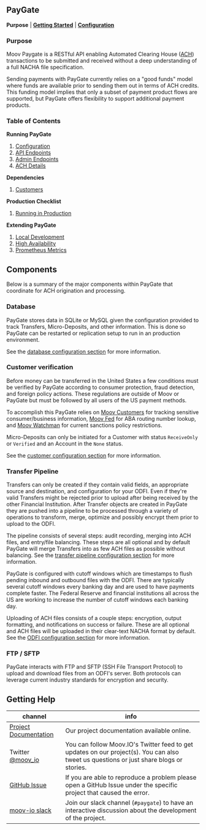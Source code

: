 ## PayGate

**Purpose** | **[Getting Started](./README.md#getting-started)** | **[Configuration](./config.md)**

### Purpose

Moov Paygate is a RESTful API enabling Automated Clearing House ([ACH](https://en.wikipedia.org/wiki/Automated_Clearing_House)) transactions to be submitted and received without a deep understanding of a full NACHA file specification.

Sending payments with PayGate currently relies on a "good funds" model where funds are available prior to sending them out in terms of ACH credits. This funding model implies that only a subset of payment product flows are supported, but PayGate offers flexibility to support additional payment products.

### Table of Contents

**Running PayGate**

1. [Configuration](./config.md)
1. [API Endpoints](https://moov-io.github.io/paygate/api/)
1. [Admin Endpoints](./admin.md)
1. [ACH Details](./ach.md)

**Dependencies**

1. [Customers](./customers.md)

**Production Checklist**

1. [Running in Production](./production.md)

**Extending PayGate**

1. [Local Development](./local-dev.md)
1. [High Availability](./ha.md)
1. [Prometheus Metrics](./metrics.md)

## Components

Below is a summary of the major components within PayGate that coordinate for ACH origination and processing.

### Database

PayGate stores data in SQLite or MySQL given the configuration provided to track Transfers, Micro-Deposits, and other information. This is done so PayGate can be restarted or replication setup to run in an production environment.

See the [database configuration section](./config.md#database) for more information.

### Customer verification

Before money can be transferred in the United States a few conditions must be verified by PayGate according to consumer protection, fraud detection, and foreign policy actions. These regulations are outside of Moov or PayGate but must be followed by all users of the US payment methods.

To accomplish this PayGate relies on [Moov Customers](https://github.com/moov-io/customers) for tracking sensitive consumer/business information, [Moov Fed](https://github.com/moov-io/fed) for ABA routing number lookup, and [Moov Watchman](https://github.com/moov-io/watchman) for current sanctions policy restrictions.

Micro-Deposits can only be initiated for a Customer with status `ReceiveOnly` or `Verified` and an Account in the `None` status.

See the [customer configuration section](./config.md#customers) for more information.

### Transfer Pipeline

Transfers can only be created if they contain valid fields, an appropriate source and destination, and configuration for your ODFI. Even if they're valid Transfers might be rejected prior to upload after being received by the other Financial Institution. After Transfer objects are created in PayGate they are pushed into a pipeline to be processed through a variety of operations to transform, merge, optimize and possibly encrypt them prior to upload to the ODFI.

The pipeline consists of several steps: audit recording, merging into ACH files, and entry/file balancing. These steps are all optional and by default PayGate will merge Transfers into as few ACH files as possible without balancing. See the [transfer pipeline configuration section](./config.md#pipeline) for more information.

PayGate is configured with cutoff windows which are timestamps to flush pending inbound and outbound files with the ODFI. There are typically several cutoff windows every banking day and are used to have payments complete faster. The Federal Reserve and financial institutions all across the US are working to increase the number of cutoff windows each banking day.

Uploading of ACH files consists of a couple steps: encryption, output formatting, and notifications on success or failure. These are all optional and ACH files will be uploaded in their clear-text NACHA format by default. See the [ODFI configuration section](./config.md#odfi) for more information.

### FTP / SFTP

PayGate interacts with FTP and SFTP (SSH File Transport Protocol) to upload and download files from an ODFI's server. Both protocols can leverage current industry standards for encryption and security.

## Getting Help

 channel | info
 ------- | -------
 [Project Documentation](https://moov-io.github.io/paygate/) | Our project documentation available online.
 Twitter [@moov_io](https://twitter.com/moov_io)	| You can follow Moov.IO's Twitter feed to get updates on our project(s). You can also tweet us questions or just share blogs or stories.
 [GitHub Issue](https://github.com/moov-io) | If you are able to reproduce a problem please open a GitHub Issue under the specific project that caused the error.
 [moov-io slack](https://slack.moov.io/) | Join our slack channel (`#paygate`) to have an interactive discussion about the development of the project.
